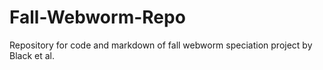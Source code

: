 # Fall-Webworm-Repo
Repository for code and markdown of fall webworm speciation project by Black et al. 
